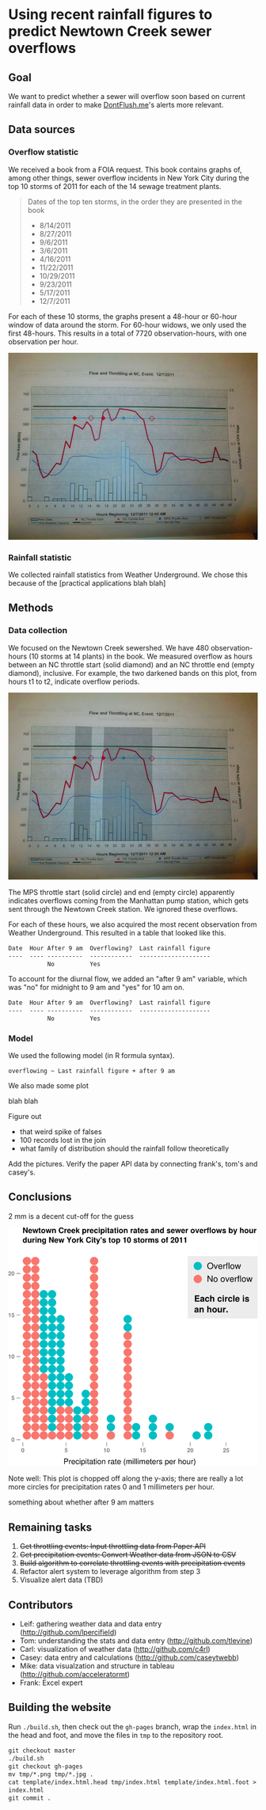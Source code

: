 Using recent rainfall figures to predict Newtown Creek sewer overflows
===

## Goal
We want to predict whether a sewer will overflow soon based on current
rainfall data in order to make [DontFlush.me](http://dontflush.me)'s alerts
more relevant.


## Data sources

### Overflow statistic
We received a book from a FOIA request. This book contains graphs of, among
other things, sewer overflow incidents in New York City during the top 10
storms of 2011 for each of the 14 sewage treatment plants.

> Dates of the top ten storms, in the order they are presented in the book
> 
> * 8/14/2011
> * 8/27/2011
> * 9/6/2011
> * 3/6/2011
> * 4/16/2011
> * 11/22/2011
> * 10/29/2011
> * 9/23/2011
> * 5/17/2011
> * 12/7/2011

For each of these 10 storms, the graphs present a 48-hour or 60-hour window
of data around the storm. For 60-hour widows, we only used the first 48-hours.
This results in a total of 7720 observation-hours, with one observation per
hour.

![Sewer activity plot from December 7, 2012](2012-12-07.jpg)

### Rainfall statistic
We collected rainfall statistics from Weather Underground. We chose this
because of the [practical applications blah blah]


## Methods

### Data collection
We focused on the Newtown Creek sewershed. We have 480 observation-hours
(10 storms at 14 plants) in the book. We measured overflow as hours between
an NC throttle start (solid diamond) and an NC throttle end (empty diamond),
inclusive. For example, the two darkened bands on this plot, from hours t1
to t2, indicate overflow periods.

![Sewer activity plot from December 7, 2012 with shaded regions representing overflow periods as explained in the above paragraph](2012-12-07-annotated.jpg)

The MPS throttle start (solid circle) and end (empty circle) apparently
indicates overflows coming from the Manhattan pump station, which gets sent
through the Newtown Creek station. We ignored these overflows.

For each of these hours, we also acquired the most recent observation from
Weather Underground. This resulted in a table that looked like this.

    Date  Hour After 9 am  Overflowing?  Last rainfall figure
    ----  ---- ----------  ------------  --------------------
               No          Yes

To account for the diurnal flow, we added an "after 9 am" variable, which was
"no" for midnight to 9 am and "yes" for 10 am on.

    Date  Hour After 9 am  Overflowing?  Last rainfall figure
    ----  ---- ----------  ------------  --------------------
               No          Yes

### Model
We used the following model (in R formula syntax).

    overflowing ~ Last rainfall figure + after 9 am

We also made some plot

blah blah


Figure out
* that weird spike of falses
* 100 records lost in the join
* what family of distribution should the rainfall follow theoretically

Add the pictures.
Verify the paper API data by connecting frank's, tom's and casey's.

## Conclusions
2 mm is a decent cut-off for the guess

![This is a plot of stacked dots with one dot per observation hour, precipitation rate on the x axis and number of occurrences on the y-axis. It indicates that overflows mainly occur when precipitation rate is above 2 mm per hour.](figures/threshold.identification-custom.png)

Note well: This plot is chopped off along the y-axis; there are really
a lot more circles for precipitation rates 0 and 1 millimeters per hour.

something about whether after 9 am matters








## Remaining tasks

1. ~~Get throttling events: Input throttling data from Paper API~~
2. ~~Get precipitation events: Convert Weather data from JSON to CSV~~
3. ~~Build algorithm to correlate throttling events with precipitation events~~
4. Refactor alert system to leverage algorithm from step 3
5. Visualize alert data (TBD)

## Contributors
* Leif: gathering weather data and data entry (http://github.com/lpercifield)
* Tom: understanding the stats and data entry (http://github.com/tlevine)
* Carl: visualization of weather data (http://github.com/c4rl)
* Casey: data entry and calculations (http://github.com/caseytwebb)
* Mike: data visualzation and structure in tableau (http://github.com/acceleratormt)
* Frank: Excel expert

## Building the website
Run `./build.sh`, then check out the `gh-pages` branch, wrap the `index.html`
in the head and foot, and move the files in `tmp` to the repository root.

    git checkout master
    ./build.sh
    git checkout gh-pages
    mv tmp/*.png tmp/*.jpg .
    cat template/index.html.head tmp/index.html template/index.html.foot > index.html
    git commit .
